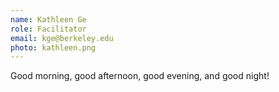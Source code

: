 ```yaml
---
name: Kathleen Ge
role: Facilitator
email: kge@berkeley.edu
photo: kathleen.png
---
```


Good morning, good afternoon, good evening, and good night!
